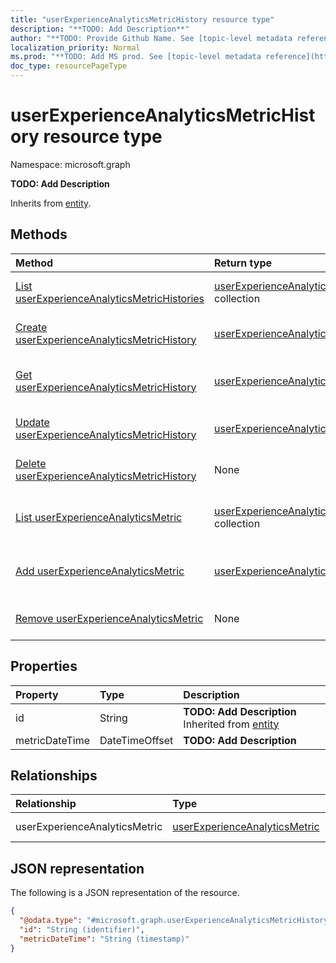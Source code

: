 ```yaml
---
title: "userExperienceAnalyticsMetricHistory resource type"
description: "**TODO: Add Description**"
author: "**TODO: Provide Github Name. See [topic-level metadata reference](https://msgo.azurewebsites.net/add/document/guidelines/metadata.html#topic-level-metadata)**"
localization_priority: Normal
ms.prod: "**TODO: Add MS prod. See [topic-level metadata reference](https://msgo.azurewebsites.net/add/document/guidelines/metadata.html#topic-level-metadata)**"
doc_type: resourcePageType
---
```


# userExperienceAnalyticsMetricHistory resource type

Namespace: microsoft.graph

**TODO: Add Description**


Inherits from [entity](../resources/entity.md).

## Methods
|Method|Return type|Description|
|:---|:---|:---|
|[List userExperienceAnalyticsMetricHistories](../api/intune-userexperienceanalyticsmetrichistory-list.md)|[userExperienceAnalyticsMetricHistory](../resources/intune-userexperienceanalyticsmetrichistory.md) collection|Get a list of the [userExperienceAnalyticsMetricHistory](../resources/userexperienceanalyticsmetrichistory.md) objects and their properties.|
|[Create userExperienceAnalyticsMetricHistory](../api/intune-userexperienceanalyticsmetrichistory-create.md)|[userExperienceAnalyticsMetricHistory](../resources/intune-userexperienceanalyticsmetrichistory.md)|Create a new [userExperienceAnalyticsMetricHistory](../resources/intune-userexperienceanalyticsmetrichistory.md) object.|
|[Get userExperienceAnalyticsMetricHistory](../api/intune-userexperienceanalyticsmetrichistory-get.md)|[userExperienceAnalyticsMetricHistory](../resources/intune-userexperienceanalyticsmetrichistory.md)|Read the properties and relationships of a [userExperienceAnalyticsMetricHistory](../resources/intune-userexperienceanalyticsmetrichistory.md) object.|
|[Update userExperienceAnalyticsMetricHistory](../api/intune-userexperienceanalyticsmetrichistory-update.md)|[userExperienceAnalyticsMetricHistory](../resources/intune-userexperienceanalyticsmetrichistory.md)|Update the properties of a [userExperienceAnalyticsMetricHistory](../resources/intune-userexperienceanalyticsmetrichistory.md) object.|
|[Delete userExperienceAnalyticsMetricHistory](../api/intune-userexperienceanalyticsmetrichistory-delete.md)|None|Deletes a [userExperienceAnalyticsMetricHistory](../resources/intune-userexperienceanalyticsmetrichistory.md) object.|
|[List userExperienceAnalyticsMetric](../api/intune-userexperienceanalyticsmetrichistory-list-userexperienceanalyticsmetric.md)|[userExperienceAnalyticsMetric](../resources/intune-userexperienceanalyticsmetric.md) collection|Get the userExperienceAnalyticsMetrics from the userExperienceAnalyticsMetric navigation property.|
|[Add userExperienceAnalyticsMetric](../api/intune-userexperienceanalyticsmetrichistory-post-userexperienceanalyticsmetric.md)|[userExperienceAnalyticsMetric](../resources/intune-userexperienceanalyticsmetric.md)|Add userExperienceAnalyticsMetric by posting to the userExperienceAnalyticsMetric collection.|
|[Remove userExperienceAnalyticsMetric](../api/intune-userexperienceanalyticsmetrichistory-delete-userexperienceanalyticsmetric.md)|None|Remove a [userExperienceAnalyticsMetric](../resources/intune-userexperienceanalyticsmetric.md) object.|

## Properties
|Property|Type|Description|
|:---|:---|:---|
|id|String|**TODO: Add Description** Inherited from [entity](../resources/entity.md)|
|metricDateTime|DateTimeOffset|**TODO: Add Description**|

## Relationships
|Relationship|Type|Description|
|:---|:---|:---|
|userExperienceAnalyticsMetric|[userExperienceAnalyticsMetric](../resources/intune-userexperienceanalyticsmetric.md)|**TODO: Add Description**|

## JSON representation
The following is a JSON representation of the resource.
<!-- {
  "blockType": "resource",
  "keyProperty": "id",
  "@odata.type": "microsoft.graph.userExperienceAnalyticsMetricHistory",
  "baseType": "microsoft.graph.entity",
  "openType": false
}
-->
``` json
{
  "@odata.type": "#microsoft.graph.userExperienceAnalyticsMetricHistory",
  "id": "String (identifier)",
  "metricDateTime": "String (timestamp)"
}
```

